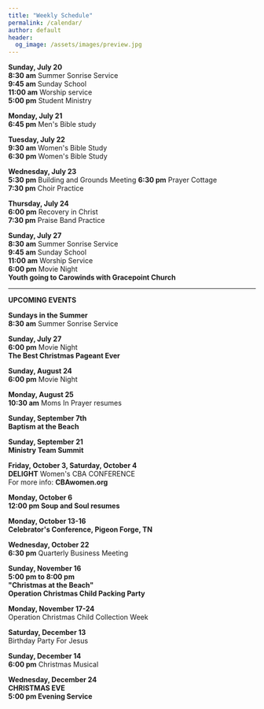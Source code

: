 ```yaml
---
title: "Weekly Schedule"
permalink: /calendar/
author: default
header:
  og_image: /assets/images/preview.jpg
---
```


<!--
**Example Day**
[10:00 am] Two Spaces At The End Of The Line ->
--
 title: "Weekly Schedule"
permalink: /calendar/
author: default
header:
  og_image: /assets/images/preview.jpg
---

<!--
**Example Day**
[10:00 am] Two Spaces At The End Of The Line ->
-->


  

**Sunday, July 20**  
**8:30 am** Summer Sonrise Service  
**9:45 am** Sunday School  
**11:00 am** Worship service  
**5:00 pm** Student Ministry  


**Monday, July 21**  
**6:45 pm** Men's Bible study  

**Tuesday, July 22**  
**9:30 am** Women's Bible Study  
**6:30 pm** Women's Bible Study  

**Wednesday, July 23**  
**5:30 pm** Building and Grounds Meeting
**6:30 pm** Prayer Cottage  
**7:30 pm** Choir Practice  

  **Thursday, July 24**  
  **6:00 pm** Recovery in Christ  
  **7:30 pm** Praise Band Practice  

  **Sunday, July 27**  
  **8:30 am** Summer Sonrise Service  
  **9:45 am** Sunday School  
  **11:00 am** Worship Service  
  **6:00 pm** Movie Night  
  **Youth going to Carowinds with Gracepoint Church**

   
  





<hr>  

  **UPCOMING EVENTS** 


 
**Sundays in the Summer**   
**8:30 am** Summer Sonrise Service  

  
**Sunday, July 27**  
  **6:00 pm** Movie Night  
  **The Best Christmas Pageant Ever**

  **Sunday, August 24**  
  **6:00 pm** Movie Night  

  **Monday, August 25**  
  **10:30 am** Moms In Prayer resumes  

  **Sunday, September 7th**  
  **Baptism at the Beach**  
  

  **Sunday, September 21**  
  **Ministry Team Summit**  

  **Friday, October 3, Saturday, October 4**  
  **DELIGHT** Women's CBA CONFERENCE  
  For more info: **CBAwomen.org**

  **Monday, October 6**  
  **12:00 pm Soup and Soul resumes**

  **Monday, October 13-16**  
  **Celebrator's Conference, Pigeon Forge, TN**

  **Wednesday, October 22**  
  **6:30 pm** Quarterly Business Meeting  

  **Sunday, November 16**  
  **5:00 pm to 8:00 pm**  
  **"Christmas at the Beach"**  
  **Operation Christmas Child Packing Party**  

  **Monday, November 17-24**  
  Operation Christmas Child Collection Week  

  **Saturday, December 13**  
  Birthday Party For Jesus  

  **Sunday, December 14**  
  **6:00 pm** Christmas Musical  

  **Wednesday, December 24**  
  **CHRISTMAS EVE**  
  **5:00 pm Evening Service**

    

    



<!--





<!--

# Special Events

**Movie Night**
"The Jesus Revolution"
Sunday, June 23 at 6:00 pm
_Free admission, popcorn, and drinks_

![Jesus Revolution](/assets/images/jesus_revolution.png)

-->
